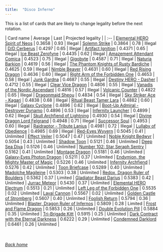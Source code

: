 ```yaml
---
title:  "Disco Inferno"
---
```


This is a list of cards that are likely to change legality before the next rotation.

| Card name | Average | Last | Projected legality |
| :-- |
[Elemental HERO Spirit of Neos](https://db.ygoprodeck.com/card/?search=Elemental%20HERO%20Spirit%20of%20Neos) | 0.3658 | 0.93 | Illegal |
[Solemn Strike](https://db.ygoprodeck.com/card/?search=Solemn%20Strike) | 0.3864 | 0.78 | Illegal |
[D/D Cerberus](https://db.ygoprodeck.com/card/?search=D/D%20Cerberus) | 0.4297 | 0.65 | Illegal |
[Artifact Ignition](https://db.ygoprodeck.com/card/?search=Artifact%20Ignition) | 0.4371 | 0.65 | Illegal |
[Ice Beast Zerofyne](https://db.ygoprodeck.com/card/?search=Ice%20Beast%20Zerofyne) | 0.4435 | 0.62 | Illegal |
[Amazement Attendant Comica](https://db.ygoprodeck.com/card/?search=Amazement%20Attendant%20Comica) | 0.4523 | 0.75 | Illegal |
[Gigobyte](https://db.ygoprodeck.com/card/?search=Gigobyte) | 0.4587 | 0.71 | Illegal |
[Naturia Barkion](https://db.ygoprodeck.com/card/?search=Naturia%20Barkion) | 0.4619 | 0.56 | Illegal |
[The Phantom Knights of Rusty Bardiche](https://db.ygoprodeck.com/card/?search=The%20Phantom%20Knights%20of%20Rusty%20Bardiche) | 0.4625 | 0.59 | Illegal |
[Nimble Beaver](https://db.ygoprodeck.com/card/?search=Nimble%20Beaver) | 0.4631 | 0.60 | Illegal |
[Red Rising Dragon](https://db.ygoprodeck.com/card/?search=Red%20Rising%20Dragon) | 0.4636 | 0.60 | Illegal |
[Right Arm of the Forbidden One](https://db.ygoprodeck.com/card/?search=Right%20Arm%20of%20the%20Forbidden%20One) | 0.4653 | 0.58 | Illegal |
[Junk Gardna](https://db.ygoprodeck.com/card/?search=Junk%20Gardna) | 0.4687 | 0.55 | Illegal |
[Destiny HERO - Dasher](https://db.ygoprodeck.com/card/?search=Destiny%20HERO%20-%20Dasher) | 0.4712 | 0.55 | Illegal |
[Clear Vice Dragon](https://db.ygoprodeck.com/card/?search=Clear%20Vice%20Dragon) | 0.4806 | 0.55 | Illegal |
[Vanadis of the Nordic Ascendant](https://db.ygoprodeck.com/card/?search=Vanadis%20of%20the%20Nordic%20Ascendant) | 0.4816 | 0.57 | Illegal |
[Volcanic Counter](https://db.ygoprodeck.com/card/?search=Volcanic%20Counter) | 0.4822 | 0.65 | Illegal |
[Dragonmaid Sheou](https://db.ygoprodeck.com/card/?search=Dragonmaid%20Sheou) | 0.4834 | 0.54 | Illegal |
[Sky Striker Ace - Kagari](https://db.ygoprodeck.com/card/?search=Sky%20Striker%20Ace%20-%20Kagari) | 0.4838 | 0.68 | Illegal |
[Ritual Beast Tamer Lara](https://db.ygoprodeck.com/card/?search=Ritual%20Beast%20Tamer%20Lara) | 0.4882 | 0.60 | Illegal |
[Galaxy Cyclone](https://db.ygoprodeck.com/card/?search=Galaxy%20Cyclone) | 0.4896 | 0.62 | Illegal |
[Boot-Up Admiral - Destroyer Dynamo](https://db.ygoprodeck.com/card/?search=Boot-Up%20Admiral%20-%20Destroyer%20Dynamo) | 0.4896 | 0.53 | Illegal |
[Infernity Launcher](https://db.ygoprodeck.com/card/?search=Infernity%20Launcher) | 0.4899 | 0.62 | Illegal |
[Skull Archfiend of Lightning](https://db.ygoprodeck.com/card/?search=Skull%20Archfiend%20of%20Lightning) | 0.4930 | 0.54 | Illegal |
[Divine Dragon Lord Felgrand](https://db.ygoprodeck.com/card/?search=Divine%20Dragon%20Lord%20Felgrand) | 0.4948 | 0.71 | Illegal |
[Successor Soul](https://db.ygoprodeck.com/card/?search=Successor%20Soul) | 0.4953 | 0.60 | Illegal |
[Raidraptor - Tribute Lanius](https://db.ygoprodeck.com/card/?search=Raidraptor%20-%20Tribute%20Lanius) | 0.4981 | 0.72 | Illegal |
[Lullaby of Obedience](https://db.ygoprodeck.com/card/?search=Lullaby%20of%20Obedience) | 0.4985 | 0.69 | Illegal |
[Red-Eyes Wyvern](https://db.ygoprodeck.com/card/?search=Red-Eyes%20Wyvern) | 0.5045 | 0.41 | Unlimited |
[Effect Veiler](https://db.ygoprodeck.com/card/?search=Effect%20Veiler) | 0.5047 | 0.47 | Unlimited |
[Noble Knight Bedwyr](https://db.ygoprodeck.com/card/?search=Noble%20Knight%20Bedwyr) | 0.5054 | 0.43 | Unlimited |
[Shadow Toon](https://db.ygoprodeck.com/card/?search=Shadow%20Toon) | 0.5121 | 0.46 | Unlimited |
[Deep Sea Diva](https://db.ygoprodeck.com/card/?search=Deep%20Sea%20Diva) | 0.5126 | 0.46 | Unlimited |
[Number 102: Star Seraph Sentry](https://db.ygoprodeck.com/card/?search=Number%20102:%20Star%20Seraph%20Sentry) | 0.5162 | 0.41 | Unlimited |
[Montage Dragon](https://db.ygoprodeck.com/card/?search=Montage%20Dragon) | 0.5181 | 0.46 | Unlimited |
[Galaxy-Eyes Photon Dragon](https://db.ygoprodeck.com/card/?search=Galaxy-Eyes%20Photon%20Dragon) | 0.5211 | 0.37 | Unlimited |
[Endymion, the Mighty Master of Magic](https://db.ygoprodeck.com/card/?search=Endymion,%20the%20Mighty%20Master%20of%20Magic) | 0.5226 | 0.46 | Unlimited |
[Infernity Archfiend](https://db.ygoprodeck.com/card/?search=Infernity%20Archfiend) | 0.5276 | 0.42 | Unlimited |
[Toon Briefcase](https://db.ygoprodeck.com/card/?search=Toon%20Briefcase) | 0.5289 | 0.40 | Unlimited |
[Madolche Magileine](https://db.ygoprodeck.com/card/?search=Madolche%20Magileine) | 0.5303 | 0.38 | Unlimited |
[Redox, Dragon Ruler of Boulders](https://db.ygoprodeck.com/card/?search=Redox,%20Dragon%20Ruler%20of%20Boulders) | 0.5362 | 0.37 | Limited |
[Gladiator Beast Darius](https://db.ygoprodeck.com/card/?search=Gladiator%20Beast%20Darius) | 0.5383 | 0.42 | Unlimited |
[Jurrac Meteor](https://db.ygoprodeck.com/card/?search=Jurrac%20Meteor) | 0.5430 | 0.37 | Unlimited |
[Elemental HERO Electrum](https://db.ygoprodeck.com/card/?search=Elemental%20HERO%20Electrum) | 0.5513 | 0.21 | Unlimited |
[Left Leg of the Forbidden One](https://db.ygoprodeck.com/card/?search=Left%20Leg%20of%20the%20Forbidden%20One) | 0.5535 | 0.02 | Unlimited |
[Laval Cannon](https://db.ygoprodeck.com/card/?search=Laval%20Cannon) | 0.5567 | 0.02 | Unlimited |
[Golden Castle of Stromberg](https://db.ygoprodeck.com/card/?search=Golden%20Castle%20of%20Stromberg) | 0.5607 | 0.40 | Unlimited |
[Foolish Return](https://db.ygoprodeck.com/card/?search=Foolish%20Return) | 0.5794 | 0.36 | Unlimited |
[Blaster, Dragon Ruler of Infernos](https://db.ygoprodeck.com/card/?search=Blaster,%20Dragon%20Ruler%20of%20Infernos) | 0.5809 | 0.28 | Limited |
[Frost and Flame Dragon](https://db.ygoprodeck.com/card/?search=Frost%20and%20Flame%20Dragon) | 0.5853 | 0.26 | Unlimited |
[Double Evolution Pill](https://db.ygoprodeck.com/card/?search=Double%20Evolution%20Pill) | 0.5884 | 0.35 | Unlimited |
[Tri-Brigade Kitt](https://db.ygoprodeck.com/card/?search=Tri-Brigade%20Kitt) | 0.5915 | 0.25 | Unlimited |
[Dark Contract with the Eternal Darkness](https://db.ygoprodeck.com/card/?search=Dark%20Contract%20with%20the%20Eternal%20Darkness) | 0.6222 | 0.29 | Unlimited |
[Condemned Darklord](https://db.ygoprodeck.com/card/?search=Condemned%20Darklord) | 0.6461 | 0.26 | Unlimited |

<br>

###### [Back home](index)